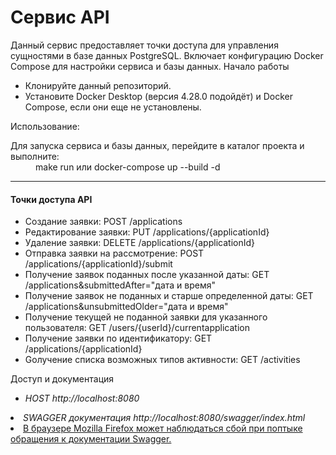 
# Cервис API

Данный сервис предоставляет точки доступа для управления сущностями в базе данных PostgreSQL. Включает конфигурацию Docker Compose для настройки сервиса и базы данных.
Начало работы
<ul>
    <li> Клонируйте данный репозиторий. </li>
    <li> Установите Docker Desktop (версия 4.28.0 подойдёт) и Docker Compose, если они еще не установлены. </li>
</ul>
<dl> Использование: </dl>
<dt> Для запуска сервиса и базы данных, перейдите в каталог проекта и выполните: </dt>
<dd> make run или docker-compose up --build -d </dd>
<hr />
<p>
    <h4>Точки доступа API</h4>
</p>
<ul>
    <li> Создание заявки: POST /applications </li>
    <li> Редактирование заявки: PUT /applications/{applicationId} </li>
    <li> Удаление заявки: DELETE /applications/{applicationId} </li>
    <li> Отправка заявки на рассмотрение: POST /applications/{applicationId}/submit </li>
    <li> Получение заявок поданных после указанной даты: GET /applications&submittedAfter="дата и время" </li>
    <li> Получение заявок не поданных и старше определенной даты: GET /applications&unsubmittedOlder="дата и время" </li>
    <li> Получение текущей не поданной заявки для указанного пользователя: GET /users/{userId}/currentapplication </li>
    <li> Получение заявки по идентификатору: GET /applications/{applicationId} </li>
    <li> Gолучение списка возможных типов активности: GET /activities </li>
</ul>
<p>Доступ и документация</p>
<span>
    <ul>
        <li>
            <i>HOST http://localhost:8080 </i> 
        </li>
        </ul>
        <li>
            <i> SWAGGER документация http://localhost:8080/swagger/index.html </i>
        </li>
        </ul>
        <li>
           <u> В браузере Mozilla Firefox может наблюдаться сбой при поптыке обращения к документации Swagger.  </u>
        </li>
    </ul>    
</span>
